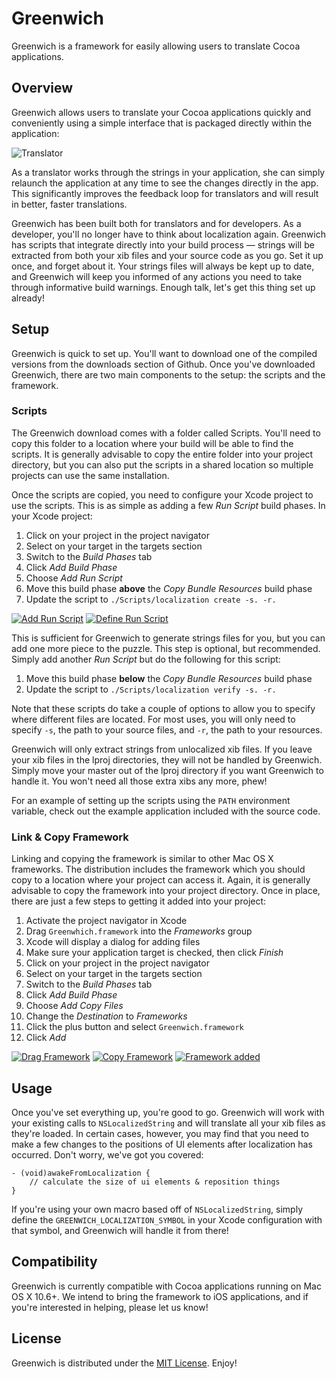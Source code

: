 # Greenwich

Greenwich is a framework for easily allowing users to translate Cocoa applications.

## Overview

Greenwich allows users to translate your Cocoa applications quickly and conveniently using a
simple interface that is packaged directly within the application:

![Translator](https://github.com/fadingred/Greenwich/raw/master/Documentation/translator.png)

As a translator works through the strings in your application, she can simply relaunch the
application at any time to see the changes directly in the app. This significantly improves
the feedback loop for translators and will result in better, faster translations.

Greenwich has been built both for translators and for developers. As a developer, you'll no
longer have to think about localization again. Greenwich has scripts that integrate directly
into your build process &mdash; strings will be extracted from both your xib files and your
source code as you go. Set it up once, and forget about it. Your strings files will always be
kept up to date, and Greenwich will keep you informed of any actions you need to take through
informative build warnings. Enough talk, let's get this thing set up already!

## Setup

Greenwich is quick to set up. You'll want to download one of the compiled versions from the
downloads section of Github. Once you've downloaded Greenwich, there are two main components
to the setup: the scripts and the framework.

### Scripts

The Greenwich download comes with a folder called Scripts. You'll need to copy this folder
to a location where your build will be able to find the scripts. It is generally advisable
to copy the entire folder into your project directory, but you can also put the scripts
in a shared location so multiple projects can use the same installation.

Once the scripts are copied, you need to configure your Xcode project to use the scripts.
This is as simple as adding a few _Run Script_ build phases. In your Xcode project:

  1. Click on your project in the project navigator
  1. Select on your target in the targets section
  1. Switch to the _Build Phases_ tab
  1. Click _Add Build Phase_
  1. Choose _Add Run Script_
  1. Move this build phase **above** the _Copy Bundle Resources_ build phase
  1. Update the script to `./Scripts/localization create -s. -r.`

[![Add Run Script](https://github.com/fadingred/Greenwich/raw/master/Documentation/runscript_thumbnail.png)](https://github.com/fadingred/Greenwich/raw/master/Documentation/runscript.png) [![Define Run Script](https://github.com/fadingred/Greenwich/raw/master/Documentation/definescript_thumbnail.png)](https://github.com/fadingred/Greenwich/raw/master/Documentation/definescript.png)

This is sufficient for Greenwich to generate strings files for you, but you can add one more piece to the puzzle.
This step is optional, but recommended. Simply add another _Run Script_ but do the following for this script:

  1. Move this build phase **below** the _Copy Bundle Resources_ build phase
  1. Update the script to `./Scripts/localization verify -s. -r.`

Note that these scripts do take a couple of options to allow you to specify where different files are located.
For most uses, you will only need to specify `-s`, the path to your source files, and `-r`, the path to your
resources.

Greenwich will only extract strings from unlocalized xib files. If you leave your xib files in the
lproj directories, they will not be handled by Greenwich. Simply move your master out of the lproj
directory if you want Greenwich to handle it. You won't need all those extra xibs any more, phew!

For an example of setting up the scripts using the `PATH` environment variable, check out
the example application included with the source code.

### Link & Copy Framework

Linking and copying the framework is similar to other Mac OS X frameworks. The distribution
includes the framework which you should copy to a location where your project can access it. Again,
it is generally advisable to copy the framework into your project directory. Once in place, there
are just a few steps to getting it added into your project:

  1. Activate the project navigator in Xcode
  1. Drag `Greenwhich.framework` into the _Frameworks_ group
  1. Xcode will display a dialog for adding files
  1. Make sure your application target is checked, then click _Finish_
  1. Click on your project in the project navigator
  1. Select on your target in the targets section
  1. Switch to the _Build Phases_ tab
  1. Click _Add Build Phase_
  1. Choose _Add Copy Files_
  1. Change the _Destination_ to _Frameworks_
  1. Click the plus button and select `Greenwich.framework`
  1. Click _Add_

[![Drag Framework](https://github.com/fadingred/Greenwich/raw/master/Documentation/frameworkdrag_thumbnail.png)](https://github.com/fadingred/Greenwich/raw/master/Documentation/frameworkdrag.png) [![Copy Framework](https://github.com/fadingred/Greenwich/raw/master/Documentation/frameworkcopy_thumbnail.png)](https://github.com/fadingred/Greenwich/raw/master/Documentation/frameworkcopy.png) [![Framework added](https://github.com/fadingred/Greenwich/raw/master/Documentation/frameworkadded_thumbnail.png)](https://github.com/fadingred/Greenwich/raw/master/Documentation/frameworkadded.png)


## Usage

Once you've set everything up, you're good to go. Greenwich will work with your existing calls to
`NSLocalizedString` and will translate all your xib files as they're loaded. In certain cases,
however, you may find that you need to make a few changes to the positions of UI elements after
localization has occurred. Don't worry, we've got you covered:

    - (void)awakeFromLocalization {
        // calculate the size of ui elements & reposition things
    }

If you're using your own macro based off of `NSLocalizedString`, simply define the `GREENWICH_LOCALIZATION_SYMBOL` in
your Xcode configuration with that symbol, and Greenwich will handle it from there!


## Compatibility

Greenwich is currently compatible with Cocoa applications running on Mac OS X 10.6+. We intend
to bring the framework to iOS applications, and if you're interested in helping, please let us
know!


## License

Greenwich is distributed under the [MIT License](http://www.opensource.org/licenses/mit-license.php). Enjoy!